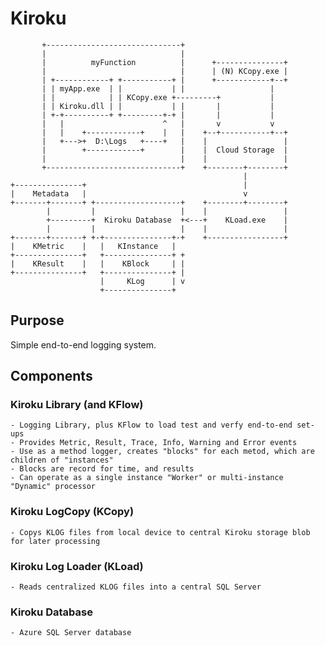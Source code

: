 # Kiroku

```
       +------------------------------+
       |                              |
       |          myFunction          |      +---------------+
       |                              |      | (N) KCopy.exe |
       | +------------+ +-----------+ |      +------------+--+
       | | myApp.exe  | |           | |                   |
       | |            | | KCopy.exe +---------+           |
       | | Kiroku.dll | |           | |       |           |
       | +-+----------+ +---------+-+ |       |           |
       |   |                      ^   |       v           v
       |   |    +------------+    |   |    +--+-----------+--+
       |   +--->+  D:\Logs   +----+   |    |                 |
       |        +------------+        |    |  Cloud Storage  |
       |                              |    |                 |
       +------------------------------+    +--------+--------+
                                                    |
+---------------+                                   |
|    Metadata   |                                   v
+-------+-------+ +-------------------+    +--------+--------+
        |         |                   |    |                 |
        +---------+  Kiroku Database  +<---+    KLoad.exe    |
        |         |                   |    |                 |
+-------+-------+ +-+---------------+-+    +-----------------+
|    KMetric    |   |   KInstance   |
+---------------+   +---------------+ +
|    KResult    |   |    KBlock     | |
+---------------+   +---------------+ |
                    |     KLog      | v
                    +---------------+

```

## Purpose
Simple end-to-end logging system.

## Components

### Kiroku Library (and KFlow)
    - Logging Library, plus KFlow to load test and verfy end-to-end set-ups
    - Provides Metric, Result, Trace, Info, Warning and Error events
    - Use as a method logger, creates "blocks" for each metod, which are children of "instances"
    - Blocks are record for time, and results
    - Can operate as a single instance "Worker" or multi-instance "Dynamic" processor

### Kiroku LogCopy (KCopy)
    - Copys KLOG files from local device to central Kiroku storage blob for later processing

### Kiroku Log Loader (KLoad)
    - Reads centralized KLOG files into a central SQL Server

### Kiroku Database
    - Azure SQL Server database

